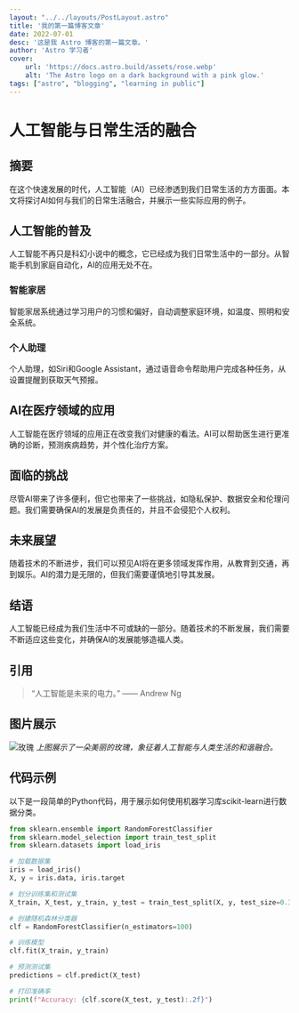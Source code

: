 ```yaml
---
layout: "../../layouts/PostLayout.astro"
title: '我的第一篇博客文章'
date: 2022-07-01
desc: '这是我 Astro 博客的第一篇文章。'
author: 'Astro 学习者'
cover:
    url: 'https://docs.astro.build/assets/rose.webp'
    alt: 'The Astro logo on a dark background with a pink glow.'
tags: ["astro", "blogging", "learning in public"]
---
```


# 人工智能与日常生活的融合

## 摘要
在这个快速发展的时代，人工智能（AI）已经渗透到我们日常生活的方方面面。本文将探讨AI如何与我们的日常生活融合，并展示一些实际应用的例子。

## 人工智能的普及
人工智能不再只是科幻小说中的概念，它已经成为我们日常生活中的一部分。从智能手机到家庭自动化，AI的应用无处不在。

### 智能家居
智能家居系统通过学习用户的习惯和偏好，自动调整家庭环境，如温度、照明和安全系统。

### 个人助理
个人助理，如Siri和Google Assistant，通过语音命令帮助用户完成各种任务，从设置提醒到获取天气预报。

## AI在医疗领域的应用
人工智能在医疗领域的应用正在改变我们对健康的看法。AI可以帮助医生进行更准确的诊断，预测疾病趋势，并个性化治疗方案。

## 面临的挑战
尽管AI带来了许多便利，但它也带来了一些挑战，如隐私保护、数据安全和伦理问题。我们需要确保AI的发展是负责任的，并且不会侵犯个人权利。

## 未来展望
随着技术的不断进步，我们可以预见AI将在更多领域发挥作用，从教育到交通，再到娱乐。AI的潜力是无限的，但我们需要谨慎地引导其发展。

## 结语
人工智能已经成为我们生活中不可或缺的一部分。随着技术的不断发展，我们需要不断适应这些变化，并确保AI的发展能够造福人类。

## 引用
> “人工智能是未来的电力。” —— Andrew Ng

## 图片展示
![玫瑰](https://docs.astro.build/assets/rose.webp)
*上图展示了一朵美丽的玫瑰，象征着人工智能与人类生活的和谐融合。*

## 代码示例
以下是一段简单的Python代码，用于展示如何使用机器学习库scikit-learn进行数据分类。

```python
from sklearn.ensemble import RandomForestClassifier
from sklearn.model_selection import train_test_split
from sklearn.datasets import load_iris

# 加载数据集
iris = load_iris()
X, y = iris.data, iris.target

# 划分训练集和测试集
X_train, X_test, y_train, y_test = train_test_split(X, y, test_size=0.3, random_state=42)

# 创建随机森林分类器
clf = RandomForestClassifier(n_estimators=100)

# 训练模型
clf.fit(X_train, y_train)

# 预测测试集
predictions = clf.predict(X_test)

# 打印准确率
print(f"Accuracy: {clf.score(X_test, y_test):.2f}")
